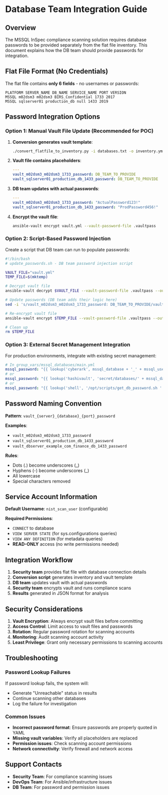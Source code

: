 # Database Team Integration Guide

## Overview
The MSSQL InSpec compliance scanning solution requires database passwords to be provided separately from the flat file inventory. This document explains how the DB team should provide passwords for integration.

## Flat File Format (No Credentials)
The flat file contains **only 6 fields** - no usernames or passwords:

```
PLATFORM SERVER_NAME DB_NAME SERVICE_NAME PORT VERSION
MSSQL m02dsm3 m02dsm3 BIRS_Confidential 1733 2017
MSSQL sqlserver01 production_db null 1433 2019
```

## Password Integration Options

### Option 1: Manual Vault File Update (Recommended for POC)

1. **Conversion generates vault template**:
   ```bash
   ./convert_flatfile_to_inventory.py -i databases.txt -o inventory.yml --vault-template vault.yml
   ```

2. **Vault file contains placeholders**:
   ```yaml
   ---
   vault_m02dsm3_m02dsm3_1733_password: DB_TEAM_TO_PROVIDE
   vault_sqlserver01_production_db_1433_password: DB_TEAM_TO_PROVIDE
   ```

3. **DB team updates with actual passwords**:
   ```yaml
   ---
   vault_m02dsm3_m02dsm3_1733_password: "ActualPassword123!"
   vault_sqlserver01_production_db_1433_password: "ProdPassword456!"
   ```

4. **Encrypt the vault file**:
   ```bash
   ansible-vault encrypt vault.yml --vault-password-file .vaultpass
   ```

### Option 2: Script-Based Password Injection

Create a script that DB team can run to populate passwords:

```bash
#!/bin/bash
# update_passwords.sh - DB team password injection script

VAULT_FILE="vault.yml"
TEMP_FILE=$(mktemp)

# Decrypt vault file
ansible-vault decrypt $VAULT_FILE --vault-password-file .vaultpass --output $TEMP_FILE

# Update passwords (DB team adds their logic here)
sed -i 's/vault_m02dsm3_m02dsm3_1733_password: DB_TEAM_TO_PROVIDE/vault_m02dsm3_m02dsm3_1733_password: "ActualPassword123!"/' $TEMP_FILE

# Re-encrypt vault file
ansible-vault encrypt $TEMP_FILE --vault-password-file .vaultpass --output $VAULT_FILE

# Clean up
rm $TEMP_FILE
```

### Option 3: External Secret Management Integration

For production environments, integrate with existing secret management:

```yaml
# In group_vars/mssql_databases/main.yml
mssql_password: "{{ lookup('cyberark', mssql_database + '_' + mssql_username) }}"
# or
mssql_password: "{{ lookup('hashivault', 'secret/databases/' + mssql_database) }}"
# or
mssql_password: "{{ lookup('shell', '/opt/scripts/get_db_password.sh ' + mssql_database + ' ' + mssql_username) }}"
```

## Password Naming Convention

**Pattern**: `vault_{server}_{database}_{port}_password`

**Examples**:
- `vault_m02dsm3_m02dsm3_1733_password`
- `vault_sqlserver01_production_db_1433_password`
- `vault_dbserver_example_com_finance_db_1433_password`

**Rules**:
- Dots (.) become underscores (_)
- Hyphens (-) become underscores (_)
- All lowercase
- Special characters removed

## Service Account Information

**Default Username**: `nist_scan_user` (configurable)

**Required Permissions**:
- `CONNECT` to database
- `VIEW SERVER STATE` (for sys.configurations queries)
- `VIEW ANY DEFINITION` (for metadata queries)
- **READ-ONLY** access (no write permissions needed)

## Integration Workflow

1. **Security team** provides flat file with database connection details
2. **Conversion script** generates inventory and vault template
3. **DB team** updates vault with actual passwords
4. **Security team** encrypts vault and runs compliance scans
5. **Results** generated in JSON format for analysis

## Security Considerations

1. **Vault Encryption**: Always encrypt vault files before committing
2. **Access Control**: Limit access to vault files and passwords
3. **Rotation**: Regular password rotation for scanning accounts
4. **Monitoring**: Audit scanning account activity
5. **Least Privilege**: Grant only necessary permissions to scanning accounts

## Troubleshooting

### Password Lookup Failures
If password lookup fails, the system will:
- Generate "Unreachable" status in results
- Continue scanning other databases
- Log the failure for investigation

### Common Issues
- **Incorrect password format**: Ensure passwords are properly quoted in YAML
- **Missing vault variables**: Verify all placeholders are replaced
- **Permission issues**: Check scanning account permissions
- **Network connectivity**: Verify firewall and network access

## Support Contacts

- **Security Team**: For compliance scanning issues
- **DevOps Team**: For Ansible/infrastructure issues
- **DB Team**: For password and permission issues